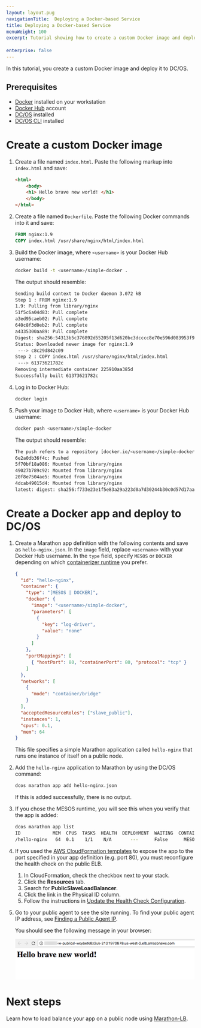 ```yaml
---
layout: layout.pug
navigationTitle:  Deploying a Docker-based Service
title: Deploying a Docker-based Service
menuWeight: 100
excerpt: Tutorial showing how to create a custom Docker image and deploy it to DC/OS

enterprise: false
---
```


<!-- This source repo for this topic is https://github.com/dcos/dcos-docs -->


In this tutorial, you create a custom Docker image and deploy it to DC/OS.

## Prerequisites

*   [Docker][1] installed on your workstation
*   [Docker Hub][2] account
*   [DC/OS][3] installed
*   [DC/OS CLI][4] installed

# Create a custom Docker image

1.  Create a file named `index.html`. Paste the following markup into `index.html` and save:

    ```html
    <html>
        <body>
        <h1> Hello brave new world! </h1>
        </body>
    </html>
    ```

1.  Create a file named `Dockerfile`. Paste the following Docker commands into it and save:

    ```dockerfile
    FROM nginx:1.9
    COPY index.html /usr/share/nginx/html/index.html
    ```

1.  Build the Docker image, where `<username>` is your Docker Hub username:

    ```bash
    docker build -t <username>/simple-docker .
    ```

    The output should resemble:

    ```bash
    Sending build context to Docker daemon 3.072 kB
    Step 1 : FROM nginx:1.9
    1.9: Pulling from library/nginx
    51f5c6a04d83: Pull complete
    a3ed95caeb02: Pull complete
    640c8f3d0eb2: Pull complete
    a4335300aa89: Pull complete
    Digest: sha256:54313b5c376892d55205f13d620bc3dcccc8e70e596d083953f95e94f071f6db
    Status: Downloaded newer image for nginx:1.9
     ---> c8c29d842c09
    Step 2 : COPY index.html /usr/share/nginx/html/index.html
     ---> 61373621782c
    Removing intermediate container 225910aa385d
    Successfully built 61373621782c
    ```

1.  Log in to Docker Hub:

    ```bash
    docker login
    ```

1.  Push your image to Docker Hub, where `<username>` is your Docker Hub username:

    ```bash
    docker push <username>/simple-docker
    ```

    The output should resemble:

    ```bash
    The push refers to a repository [docker.io/<username>/simple-docker]
    6e2a0db36f4c: Pushed
    5f70bf18a086: Mounted from library/nginx
    49027b789c92: Mounted from library/nginx
    20f8e7504ae5: Mounted from library/nginx
    4dcab49015d4: Mounted from library/nginx
    latest: digest: sha256:f733e23e1f5e83a29a223d0a7d30244b30c0d57d17aa0421d962019545d69c17 size: 2185
    ```

# Create a Docker app and deploy to DC/OS

1.  Create a Marathon app definition with the following contents and save as `hello-nginx.json`. In the `image` field, replace `<username>` with your Docker Hub username. In the `type` field, specify `MESOS` or `DOCKER` depending on which [containerizer runtime](/1.11/deploying-services/containerizers/) you prefer.

    ```json
    {
      "id": "hello-nginx",
      "container": {
        "type": "[MESOS | DOCKER]",
        "docker": {
          "image": "<username>/simple-docker",
          "parameters": [
            {
              "key": "log-driver",
              "value": "none"
            }
          ]
        },
        "portMappings": [
          { "hostPort": 80, "containerPort": 80, "protocol": "tcp" }
        ]
      },
      "networks": [
        {
          "mode": "container/bridge"
        }
      ],
      "acceptedResourceRoles": ["slave_public"],
      "instances": 1,
      "cpus": 0.1,
      "mem": 64
    }
    ```

    This file specifies a simple Marathon application called `hello-nginx` that runs one instance of itself on a public node.

3.  Add the `hello-nginx` application to Marathon by using the DC/OS command:

    ```bash
    dcos marathon app add hello-nginx.json
    ```

    If this is added successfully, there is no output.

4.  If you chose the MESOS runtime, you will see this when you verify that the app is added:

    ```bash
    dcos marathon app list
    ID            MEM  CPUS  TASKS  HEALTH  DEPLOYMENT  WAITING  CONTAINER  CMD
    /hello-nginx   64  0.1    1/1    N/A       ---      False      MESOS    N/A
    ```

1.  If you used the [AWS CloudFormation templates](/1.11/installing/oss/cloud/aws/) to expose the app to the port specified in your app definition (e.g. port 80), you must reconfigure the health check on the public ELB.
    1. In CloudFormation, check the checkbox next to your stack.
    2. Click the **Resources** tab.
    3. Search for **PublicSlaveLoadBalancer**.
    4. Click the link in the Physical ID column.
    5. Follow the instructions in [Update the Health Check Configuration](http://docs.aws.amazon.com/elasticloadbalancing/latest/classic/elb-healthchecks.html#update-health-check-config).

1.  Go to your public agent to see the site running. To find your public agent IP address, see [Finding a Public Agent IP](/1.11/administering-clusters/locate-public-agent/).

    You should see the following message in your browser:

    ![Hello Brave World](/1.11/img/helloworld.png)

# Next steps

Learn how to load balance your app on a public node using [Marathon-LB](/1.11/networking/marathon-lb/marathon-lb-basic-tutorial/).


 [1]: https://www.docker.com
 [2]: https://hub.docker.com
 [3]: /1.11/installing/oss/
 [4]: /1.11/cli/install/
